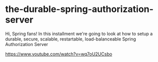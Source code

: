 # the-durable-spring-authorization-server
Hi, Spring fans! In this installment we're going to look at how to setup a durable, secure, scalable, restartable, load-balanceable Spring Authorization Server

https://www.youtube.com/watch?v=wq7oU2UCsbo

